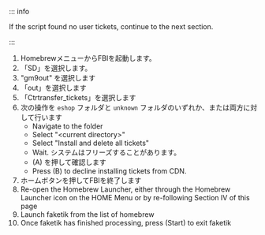 ::: info

If the script found no user tickets, continue to the next section.

:::

1. HomebrewメニューからFBIを起動します。
2. 「SD」を選択します。
3. "gm9out" を選択します
4. 「out」を選択します
5. 「Ctrtransfer_tickets」を選択します
6. 次の操作を `eshop` フォルダと `unknown` フォルダのいずれか、または両方に対して行います
   - Navigate to the folder
   - Select "\<current directory>"
   - Select "Install and delete all tickets"
   - Wait. システムはフリーズすることがあります。
   - (A) を押して確認します
   - Press (B) to decline installing tickets from CDN.
7. ホームボタンを押してFBIを終了します
8. Re-open the Homebrew Launcher, either through the Homebrew Launcher icon on the HOME Menu or by re-following Section IV of this page
9. Launch faketik from the list of homebrew
10. Once faketik has finished processing, press (Start) to exit faketik
